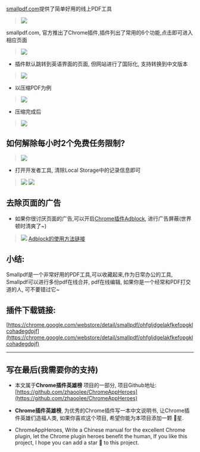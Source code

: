 [smallpdf.com](smallpdf.com)提供了简单好用的线上PDF工具

> ![](https://upload-images.jianshu.io/upload_images/3203841-098ac9bdc6b07925.png?imageMogr2/auto-orient/strip%7CimageView2/2/w/1240)


smallpdf.com, 官方推出了Chrome插件,插件列出了常用的6个功能,点击即可进入相应页面
> ![](https://upload-images.jianshu.io/upload_images/3203841-02bccf6437a64c6c.png?imageMogr2/auto-orient/strip%7CimageView2/2/w/1240)

- 插件默认跳转到英语界面的页面, 但网站进行了国际化, 支持转换到中文版本
> ![](https://upload-images.jianshu.io/upload_images/3203841-841fbd13626c23d4.gif?imageMogr2/auto-orient/strip)

- 以压缩PDF为例
> ![](https://upload-images.jianshu.io/upload_images/3203841-5301340e6eb4e659.gif?imageMogr2/auto-orient/strip)
- 压缩完成后
> ![](https://upload-images.jianshu.io/upload_images/3203841-0934adb83d1f5d9c.png?imageMogr2/auto-orient/strip%7CimageView2/2/w/1240)

## 如何解除每小时2个免费任务限制?
> ![](https://upload-images.jianshu.io/upload_images/3203841-acf7a99f5250828c.png?imageMogr2/auto-orient/strip%7CimageView2/2/w/1240)
- 打开开发者工具, 清除Local Storage中的记录信息即可
> ![](https://upload-images.jianshu.io/upload_images/3203841-004c75c8d323fbb1.png?imageMogr2/auto-orient/strip%7CimageView2/2/w/1240)
> ![](https://upload-images.jianshu.io/upload_images/3203841-abe36bb8fc9daa82.gif?imageMogr2/auto-orient/strip)


## 去除页面的广告
- 如果你很讨厌页面的广告,可以开启[Chrome插件Adblock](https://zhaoolee.gitbooks.io/chrome/content/028adblockadblockping-bi-jian-shu-guang-gao.html), 进行广告屏蔽(世界顿时清爽了~)
> ![](https://upload-images.jianshu.io/upload_images/3203841-2748db2f9a112075.png?imageMogr2/auto-orient/strip%7CimageView2/2/w/1240)
> [Adblock的使用方法链接](https://zhaoolee.gitbooks.io/chrome/content/028adblockadblockping-bi-jian-shu-guang-gao.html)

## 小结:
Smallpdf是一个非常好用的PDF工具,可以收藏起来,作为日常办公的工具, Smallpdf可以进行多份pdf在线合并, pdf在线编辑, 如果你是一个经常和PDF打交道的人, 可不要错过它~


## 插件下载链接: 
[https://chrome.google.com/webstore/detail/smallpdf/ohfgljdgelakfkefopgklcohadegdpjf](https://chrome.google.com/webstore/detail/smallpdf/ohfgljdgelakfkefopgklcohadegdpjf)

---

## 写在最后(我需要你的支持)
- 本文属于**Chrome插件英雄榜** 项目的一部分, 项目Github地址: [https://github.com/zhaoolee/ChromeAppHeroes](https://github.com/zhaoolee/ChromeAppHeroes)

- **Chrome插件英雄榜**, 为优秀的Chrome插件写一本中文说明书, 让Chrome插件英雄们造福人类, 如果你喜欢这个项目, 希望你能为本项目添加一颗 🌟星.

- ChromeAppHeroes, Write a Chinese manual for the excellent Chrome plugin, let the Chrome plugin heroes benefit the human, If you like this project, I hope you can add a star 🌟 to this project.
